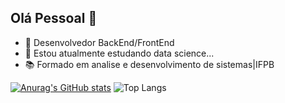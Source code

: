## Olá Pessoal 👋

- 🔭 Desenvolvedor BackEnd/FrontEnd
- 🌱 Estou atualmente estudando data science...
- 📚 Formado em analise e desenvolvimento de sistemas|IFPB

  
[![Anurag's GitHub stats](https://github-readme-stats.vercel.app/api?username=LukLS)](https://github.com/anuraghazra/github-readme-stats)
![Top Langs](https://github-readme-stats.vercel.app/api/top-langs/?username=LukLS&layout=compact)

